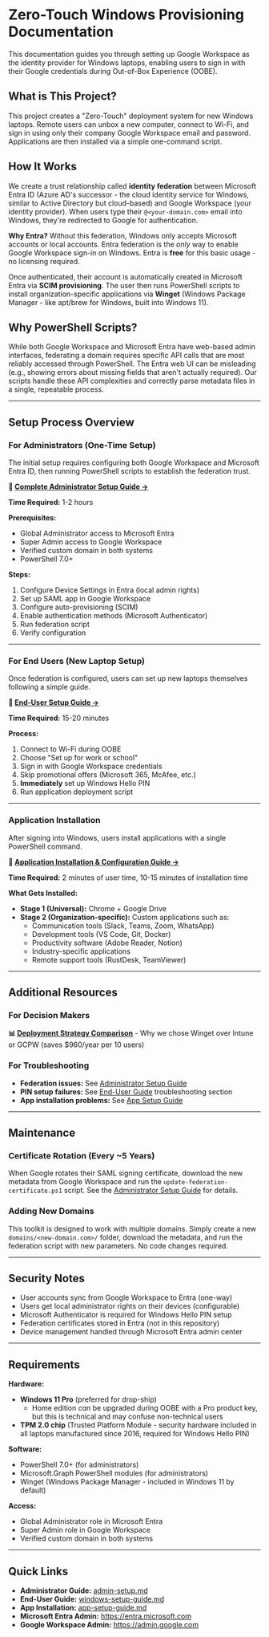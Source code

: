 # Zero-Touch Windows Provisioning Documentation

This documentation guides you through setting up Google Workspace as the identity provider for Windows laptops, enabling users to sign in with their Google credentials during Out-of-Box Experience (OOBE).

## What is This Project?

This project creates a "Zero-Touch" deployment system for new Windows laptops. Remote users can unbox a new computer, connect to Wi-Fi, and sign in using only their company Google Workspace email and password. Applications are then installed via a simple one-command script.

## How It Works

We create a trust relationship called **identity federation** between Microsoft Entra ID (Azure AD's successor - the cloud identity service for Windows, similar to Active Directory but cloud-based) and Google Workspace (your identity provider). When users type their `@<your-domain.com>` email into Windows, they're redirected to Google for authentication.

**Why Entra?** Without this federation, Windows only accepts Microsoft accounts or local accounts. Entra federation is the *only* way to enable Google Workspace sign-in on Windows. Entra is **free** for this basic usage - no licensing required.

Once authenticated, their account is automatically created in Microsoft Entra via **SCIM provisioning**. The user then runs PowerShell scripts to install organization-specific applications via **Winget** (Windows Package Manager - like apt/brew for Windows, built into Windows 11).

## Why PowerShell Scripts?

While both Google Workspace and Microsoft Entra have web-based admin interfaces, federating a domain requires specific API calls that are most reliably accessed through PowerShell. The Entra web UI can be misleading (e.g., showing errors about missing fields that aren't actually required). Our scripts handle these API complexities and correctly parse metadata files in a single, repeatable process.

---

## Setup Process Overview

### For Administrators (One-Time Setup)

The initial setup requires configuring both Google Workspace and Microsoft Entra ID, then running PowerShell scripts to establish the federation trust.

**📖 [Complete Administrator Setup Guide →](admin-setup.md)**

**Time Required:** 1-2 hours

**Prerequisites:**
- Global Administrator access to Microsoft Entra
- Super Admin access to Google Workspace
- Verified custom domain in both systems
- PowerShell 7.0+

**Steps:**
1. Configure Device Settings in Entra (local admin rights)
2. Set up SAML app in Google Workspace
3. Configure auto-provisioning (SCIM)
4. Enable authentication methods (Microsoft Authenticator)
5. Run federation script
6. Verify configuration

---

### For End Users (New Laptop Setup)

Once federation is configured, users can set up new laptops themselves following a simple guide.

**📖 [End-User Setup Guide →](windows-setup-guide.md)**

**Time Required:** 15-20 minutes

**Process:**
1. Connect to Wi-Fi during OOBE
2. Choose "Set up for work or school"
3. Sign in with Google Workspace credentials
4. Skip promotional offers (Microsoft 365, McAfee, etc.)
5. **Immediately** set up Windows Hello PIN
6. Run application deployment script

---

### Application Installation

After signing into Windows, users install applications with a single PowerShell command.

**📖 [Application Installation & Configuration Guide →](app-setup-guide.md)**

**Time Required:** 2 minutes of user time, 10-15 minutes of installation time

**What Gets Installed:**
- **Stage 1 (Universal):** Chrome + Google Drive
- **Stage 2 (Organization-specific):** Custom applications such as:
  - Communication tools (Slack, Teams, Zoom, WhatsApp)
  - Development tools (VS Code, Git, Docker)
  - Productivity software (Adobe Reader, Notion)
  - Industry-specific applications
  - Remote support tools (RustDesk, TeamViewer)

---

## Additional Resources

### For Decision Makers

**📊 [Deployment Strategy Comparison](deployment-strategy.md)** - Why we chose Winget over Intune or GCPW (saves $960/year per 10 users)

### For Troubleshooting

- **Federation issues:** See [Administrator Setup Guide](admin-setup.md)
- **PIN setup failures:** See [End-User Guide](windows-setup-guide.md) troubleshooting section
- **App installation problems:** See [App Setup Guide](app-setup-guide.md)

---

## Maintenance

### Certificate Rotation (Every ~5 Years)

When Google rotates their SAML signing certificate, download the new metadata from Google Workspace and run the `update-federation-certificate.ps1` script. See the [Administrator Setup Guide](admin-setup.md) for details.

### Adding New Domains

This toolkit is designed to work with multiple domains. Simply create a new `domains/<new-domain.com>/` folder, download the metadata, and run the federation script with new parameters. No code changes required.

---

## Security Notes

- User accounts sync from Google Workspace to Entra (one-way)
- Users get local administrator rights on their devices (configurable)
- Microsoft Authenticator is required for Windows Hello PIN setup
- Federation certificates stored in Entra (not in this repository)
- Device management handled through Microsoft Entra admin center

---

## Requirements

**Hardware:**
- **Windows 11 Pro** (preferred for drop-ship)
  - Home edition *can* be upgraded during OOBE with a Pro product key, but this is technical and may confuse non-technical users
- **TPM 2.0 chip** (Trusted Platform Module - security hardware included in all laptops manufactured since 2016, required for Windows Hello PIN)

**Software:**
- PowerShell 7.0+ (for administrators)
- Microsoft.Graph PowerShell modules (for administrators)
- Winget (Windows Package Manager - included in Windows 11 by default)

**Access:**
- Global Administrator role in Microsoft Entra
- Super Admin role in Google Workspace
- Verified custom domain in both systems

---

## Quick Links

- **Administrator Guide:** [admin-setup.md](admin-setup.md)
- **End-User Guide:** [windows-setup-guide.md](windows-setup-guide.md)
- **App Installation:** [app-setup-guide.md](app-setup-guide.md)
- **Microsoft Entra Admin:** https://entra.microsoft.com
- **Google Workspace Admin:** https://admin.google.com

